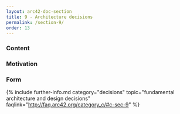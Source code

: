 ```yaml
---
layout: arc42-doc-section
title: 9 - Architecture decisions
permalink: /section-9/
order: 13
---
```

<div class="arc42-help" markdown="1">

### Content

### Motivation

### Form

</div>


{% include further-info.md
   category="decisions"
   topic="fundamental architecture and design decisions"
   faqlink="http://faq.arc42.org/category_c/#c-sec-9" %}
